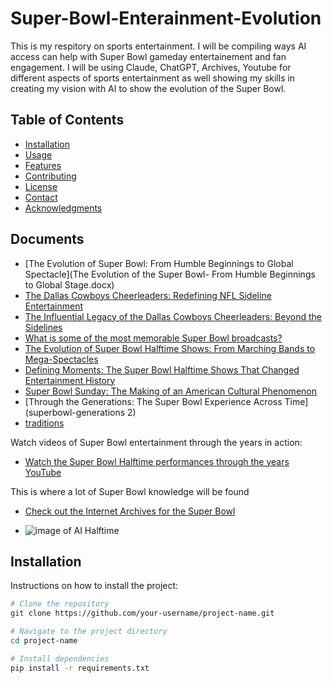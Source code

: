 # Super-Bowl-Enterainment-Evolution
This is my respitory on sports entertainment. I will be compiling ways AI access can help with Super Bowl gameday entertainement and fan engagement. 
I will be using Claude, ChatGPT, Archives, Youtube for different aspects of sports entertainment as well showing my skills in creating my vision with AI to show the evolution of the Super Bowl.

## Table of Contents

- [Installation](#installation)
- [Usage](#usage)
- [Features](#features)
- [Contributing](#contributing)
- [License](#license)
- [Contact](#contact)
- [Acknowledgments](#acknowledgments)

## Documents 

- [The Evolution of Super Bowl: From Humble Beginnings to Global Spectacle](The Evolution of the Super Bowl- From Humble Beginnings to Global Stage.docx)
- [The Dallas Cowboys Cheerleaders: Redefining NFL Sideline Entertainment]()
- [The Influential Legacy of the Dallas Cowboys Cheerleaders: Beyond the Sidelines]()
- [What is some of the most memorable Super Bowl broadcasts?]()
- [The Evolution of Super Bowl Halftime Shows: From Marching Bands to Mega-Spectacles](superbowl-halftime-essay)
- [Defining Moments: The Super Bowl Halftime Shows That Changed Entertainment History](superbowl-performances)
- [Super Bowl Sunday: The Making of an American Cultural Phenomenon](superbowl-traditions)
- [Through the Generations: The Super Bowl Experience Across Time](superbowl-generations 2)
- [traditions](Super-bowl-traditions)

Watch videos of Super Bowl entertainment through the years in action:

- [Watch the Super Bowl Halftime performances through the years YouTube](https://youtu.be/HVx_s90cSUM?si=czh2Z88nTCOgMfvl)

This is where a lot of Super Bowl knowledge will be found
- [Check out the Internet Archives for the Super Bowl](https://archive.org/search?query=Super+Bowl)

- ![image of AI Halftime](https://github.com/jen1der/sports-entertainment/blob/main/a-photo-of-the-super-bowl-halftime-show-from-the-p-lg598xzuRd2fIqRGkd5img-frDu6_KoT92bUJ7fCks39g.jpeg?raw=true)

## Installation

Instructions on how to install the project:

```bash
# Clone the repository
git clone https://github.com/your-username/project-name.git

# Navigate to the project directory
cd project-name

# Install dependencies
pip install -r requirements.txt

